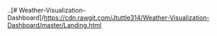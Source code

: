 

..[# Weather-Visualization-Dashboard]/https://cdn.rawgit.com/Jtuttle314/Weather-Visualization-Dashboard/master/Landing.html